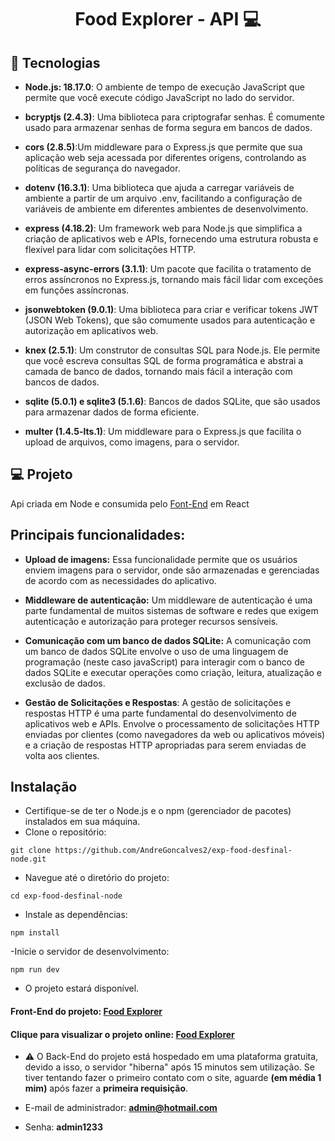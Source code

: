 <h1 align="center"> Food Explorer - API 💻</h1>

## 🚀 Tecnologias

- **Node.js: 18.17.0**: O ambiente de tempo de execução JavaScript que permite que você execute código JavaScript no lado do servidor.

- **bcryptjs (2.4.3)**: Uma biblioteca para criptografar senhas. É comumente usado para armazenar senhas de forma segura em bancos de dados.

- **cors (2.8.5)**:Um middleware para o Express.js que permite que sua aplicação web seja acessada por diferentes origens, controlando as políticas de segurança do navegador.

- **dotenv (16.3.1)**: Uma biblioteca que ajuda a carregar variáveis de ambiente a partir de um arquivo .env, facilitando a configuração de variáveis de ambiente em diferentes ambientes de desenvolvimento.

- **express (4.18.2)**: Um framework web para Node.js que simplifica a criação de aplicativos web e APIs, fornecendo uma estrutura robusta e flexível para lidar com solicitações HTTP.

- **express-async-errors (3.1.1)**: Um pacote que facilita o tratamento de erros assíncronos no Express.js, tornando mais fácil lidar com exceções em funções assíncronas.
  
- **jsonwebtoken (9.0.1)**: Uma biblioteca para criar e verificar tokens JWT (JSON Web Tokens), que são comumente usados para autenticação e autorização em aplicativos web.

- **knex (2.5.1)**: Um construtor de consultas SQL para Node.js. Ele permite que você escreva consultas SQL de forma programática e abstrai a camada de banco de dados, tornando mais fácil a interação com bancos de dados.

- **sqlite (5.0.1) e sqlite3 (5.1.6)**: Bancos de dados SQLite, que são usados para armazenar dados de forma eficiente.

- **multer (1.4.5-lts.1)**: Um middleware para o Express.js que facilita o upload de arquivos, como imagens, para o servidor.
## 💻 Projeto

Api criada em Node e consumida pelo <a href="https://github.com/AndreGoncalves2/exp-food-desfinal/edit/main/README.md" target="_blank">Font-End</a> em React

## Principais funcionalidades: 

- **Upload de imagens:** Essa funcionalidade permite que os usuários enviem imagens para o servidor, onde são armazenadas e gerenciadas de acordo com as necessidades do aplicativo.
  
- **Middleware de autenticação:** Um middleware de autenticação é uma parte fundamental de muitos sistemas de software e redes que exigem autenticação e autorização para proteger recursos sensíveis.
  
- **Comunicação com um banco de dados SQLite:** A comunicação com um banco de dados SQLite envolve o uso de uma linguagem de programação (neste caso javaScript) para interagir com o banco de dados SQLite e executar operações como criação, leitura, atualização e exclusão de dados.
  
- **Gestão de Solicitações e Respostas**: A gestão de solicitações e respostas HTTP é uma parte fundamental do desenvolvimento de aplicativos web e APIs. Envolve o processamento de solicitações HTTP enviadas por clientes (como navegadores da web ou aplicativos móveis) e a criação de respostas HTTP apropriadas para serem enviadas de volta aos clientes.

## Instalação 
- Certifique-se de ter o Node.js e o npm (gerenciador de pacotes) instalados em sua máquina.
- Clone o repositório:

```shell
git clone https://github.com/AndreGoncalves2/exp-food-desfinal-node.git
```
- Navegue até o diretório do projeto:
  
```shell
cd exp-food-desfinal-node
```

- Instale as dependências:
  
```shell
npm install
```
-Inicie o servidor de desenvolvimento:

```shell
npm run dev
```
- O projeto estará disponível.
#### Front-End do projeto:  <a href="https://github.com/AndreGoncalves2/exp-food-desfinal">Food Explorer</a>
#### Clique para visualizar o projeto online: <a href="https://foods-rocketseat.netlify.app/">Food Explorer</a>

- ⚠️ O Back-End do projeto está hospedado em uma plataforma gratuita, devido a isso, o servidor "hiberna" após 15 minutos sem utilização. Se tiver tentando fazer o primeiro contato com o site, aguarde **(em média 1 mim)** após fazer a **primeira requisição**.
  
- E-mail de administrador: **admin@hotmail.com**
- Senha: **admin1233**
